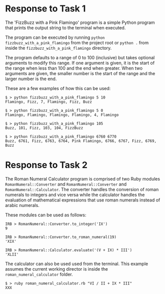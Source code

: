 # Response to Task 1

The 'FizzBuzz with a Pink Flamingo' program is a simple Python program that prints the output string
to the terminal when executed.

The program can be executed by running `python fizzbuzz_with_a_pink_flamingo` from the project root or `python .` from inside the `fizzbuzz_with_a_pink_flamingo` directory.

The program defaults to a range of 0 to 100 (inclusive) but takes optional arguments to modify this range. If one argument is given, it is the start of the range when less than 100 and the end when greater. When two arguments are given, the smaller number is the start of the range and the larger number is the end.

These are a few examples of how this can be used:
```
$ > python fizzbuzz_with_a_pink_flamingo 5 10
Flamingo, Fizz, 7, Flamingo, Fizz, Buzz

$ > python fizzbuzz_with_a_pink_flamingo 5 0
Flamingo, Flamingo, Flamingo, Flamingo, 4, Flamingo

$ > python fizzbuzz_with_a_pink_flamingo 105
Buzz, 101, Fizz, 103, 104, FizzBuzz

$ > python fizzbuzz_with_a_pink_flamingo 6760 6770
Buzz, 6761, Fizz, 6763, 6764, Pink Flamingo, 6766, 6767, Fizz, 6769, Buzz
```

# Response to Task 2

The Roman Numeral Calculator program is comprised of two Ruby modules `RomanNumeral::Converter` and 
`RomanNumeral::Converter` and `RomanNumeral::Calculator`. The converter handles the conversion of
roman numerals to integers and vice versa while the calculator handles the evaluation of mathematical
expressions that use roman numerals instead of arabic numerals.

These modules can be used as follows:
```
IRB > RomanNumeral::Converter.to_integer('IX')
9

IRB > RomanNumeral::Converter.to_roman_numeral(19)
'XIX'

IRB > RomanNumeral::Calculator.evaluate('(V + IX) * III')
'XLII'
```

The calculator can also be used used from the terminal. This example assumes the current working director is inside the `roman_numeral_calculator` folder.
```
$ > ruby roman_numeral_calculator.rb "VI / II + IX * III" 
XXX
```